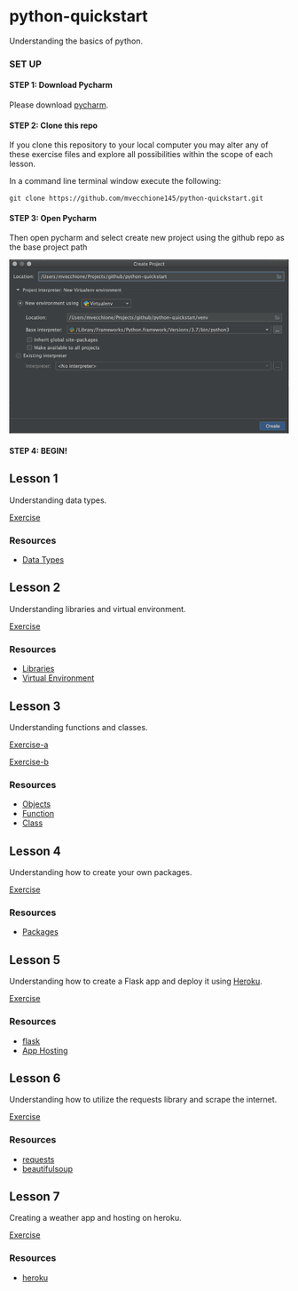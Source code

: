# python-quickstart
Understanding the basics of python.

### SET UP

#### STEP 1: Download Pycharm

Please download [pycharm](https://www.jetbrains.com/pycharm/download/).

#### STEP 2: Clone this repo

If you clone this repository to your local computer you may alter any of these exercise files and explore all
possibilities within the scope of each lesson.

In a command line terminal window execute the following:
```
git clone https://github.com/mvecchione145/python-quickstart.git
```

#### STEP 3: Open Pycharm

Then open pycharm and select create new project using the github repo as the base project path

![Image of pycharm project](pycharm-new-project.png)

#### STEP 4: BEGIN!

## Lesson 1

Understanding data types.

[Exercise](https://github.com/mvecchione145/python-quickstart/blob/main/lesson-01.py)

### Resources

- [Data Types](https://github.com/mvecchione145/python-quickstart/blob/main/resources/data_types.md)

## Lesson 2

Understanding libraries and virtual environment.

[Exercise](https://github.com/mvecchione145/python-quickstart/blob/main/lesson-02.py)

### Resources

- [Libraries](https://github.com/mvecchione145/python-quickstart/blob/main/resources/libraries.md)
- [Virtual Environment](https://github.com/mvecchione145/python-quickstart/blob/main/resources/virtual_env.md)

## Lesson 3

Understanding functions and classes.

[Exercise-a](https://github.com/mvecchione145/python-quickstart/blob/main/lesson-03a.py)

[Exercise-b](https://github.com/mvecchione145/python-quickstart/blob/main/lesson-03b.py)

### Resources

- [Objects]()
- [Function]()
- [Class]()

## Lesson 4

Understanding how to create your own packages.

[Exercise](https://github.com/mvecchione145/python-quickstart/blob/main/lesson-04.py)

### Resources

- [Packages](https://github.com/mvecchione145/python-quickstart/blob/main/resources/packages.md)

## Lesson 5

Understanding how to create a Flask app and deploy it using [Heroku](https://www.heroku.com/home).

[Exercise](https://github.com/mvecchione145/python-quickstart/blob/main/lesson-05.py)

### Resources

- [flask](https://github.com/mvecchione145/python-quickstart/blob/main/resources/flask.md)
- [App Hosting](https://github.com/mvecchione145/python-quickstart/blob/main/resources/hosting.md)

## Lesson 6

Understanding how to utilize the requests library and scrape the internet.

[Exercise](https://github.com/mvecchione145/python-quickstart/blob/main/lesson-06.py)

### Resources

- [requests](https://github.com/mvecchione145/python-quickstart/blob/main/resources/requests.md)
- [beautifulsoup](https://github.com/mvecchione145/python-quickstart/blob/main/resources/beautifulsoup.md)

## Lesson 7

Creating a weather app and hosting on heroku.

[Exercise](https://github.com/mvecchione145/flask_demo)

### Resources

- [heroku](https://devcenter.heroku.com/categories/python-support)